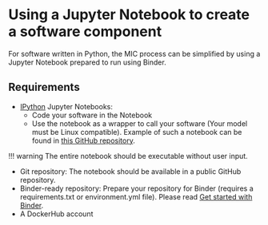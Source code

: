 # Using a Jupyter Notebook to create a software component

For software written in Python, the MIC process can be simplified by using a Jupyter Notebook prepared to run using Binder.

## Requirements

- [IPython](https://ipython.org/) Jupyter Notebooks:
    - Code your software in the Notebook
    - Use the notebook as a wrapper to call your software (Your model must be Linux compatible). Example of such a notebook can be found in [this GitHub repository](https://github.com/khider/datatransformation_regrid). 

!!! warning
    The entire notebook should be executable without user input.

- Git repository: The notebook should be available in a public GitHub repository.
- Binder-ready repository: Prepare your repository for Binder (requires a requirements.txt or environment.yml file). Please read [Get started with Binder](https://mybinder.readthedocs.io/en/latest/introduction.html#what-is-a-binder).
- A DockerHub account
